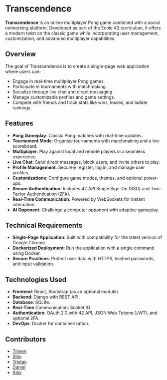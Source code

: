 # Transcendence

**Transcendence** is an online multiplayer Pong game combined with a social networking platform. Developed as part of the École 42 curriculum, it offers a modern twist on the classic game while incorporating user management, customization, and advanced multiplayer capabilities.

## Overview
The goal of Transcendence is to create a single-page web application where users can:

- Engage in real-time multiplayer Pong games.
- Participate in tournaments with matchmaking.
- Socialize through live chat and direct messaging.
- Manage customizable profiles and game settings.
- Compete with friends and track stats like wins, losses, and ladder rankings.

## Features
- **Pong Gameplay**: Classic Pong matches with real-time updates.
- **Tournament Mode**: Organize tournaments with matchmaking and a live scoreboard.
- **Multiplayer**: Play against local and remote players in a seamless experience.
- **Live Chat**: Send direct messages, block users, and invite others to play.
- **Profile Management**: Securely register, log in, and manage user profiles.
- **Customizations**: Configure game modes, themes, and optional power-ups.
- **Secure Authentication**: Includes 42 API Single Sign-On (SSO) and Two-Factor Authentication (2FA).
- **Real-Time Communication**: Powered by WebSockets for instant interaction.
- **AI Opponent**: Challenge a computer opponent with adaptive gameplay.

## Technical Requirements
- **Single-Page Application**: Built with compatibility for the latest version of Google Chrome.
- **Dockerized Deployment**: Run the application with a single command using Docker.
- **Secure Practices**: Protect user data with HTTPS, hashed passwords, and input validation.

## Technologies Used
- **Frontend**: React, Bootstrap (as an optional module).
- **Backend**: Django with REST API.
- **Database**: SQLite.
- **Real-Time** Communication: Socket.IO.
- **Authentication**: OAuth 2.0 with 42 API, JSON Web Tokens (JWT), and optional 2FA.
- **DevOps**: Docker for containerization.

## Contributors
- [Tijmen](https://github.com/tde-brui)
- [Stijn](https://github.com/StijnScheltinga)
- [Tristan](https://github.com/TRSTN4)
- [Daniel](https://github.com/dvan-kle)
- [Alex](https://github.com/AlexOldeMonnikhof)
